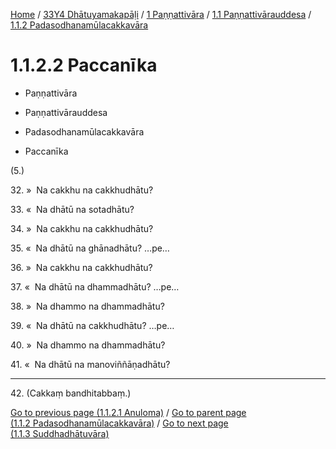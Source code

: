 
[Home](/) / [33Y4 Dhātuyamakapāḷi](../../...md) / [1 Paṇṇattivāra](../...md) / [1.1 Paṇṇattivārauddesa](...md) / [1.1.2 Padasodhanamūlacakkavāra](../33Y4/1/1.1/1.1.2.md)

# 1.1.2.2 Paccanīka

* Paṇṇattivāra

* Paṇṇattivārauddesa

* Padasodhanamūlacakkavāra

* Paccanīka

(5.)

32\. »  Na cakkhu na cakkhudhātu?

33\. «  Na dhātū na sotadhātu?

34\. »  Na cakkhu na cakkhudhātu?

35\. «  Na dhātū na ghānadhātu? …pe…

36\. »  Na cakkhu na cakkhudhātu?

37\. «  Na dhātū na dhammadhātu? …pe…

38\. »  Na dhammo na dhammadhātu?

39\. «  Na dhātū na cakkhudhātu? …pe…

40\. »  Na dhammo na dhammadhātu?

41\. «  Na dhātū na manoviññāṇadhātu?

---

42\. (Cakkaṃ bandhitabbaṃ.)



[Go to previous page (1.1.2.1 Anuloma)](1.1.2.1.md) / [Go to parent page (1.1.2 Padasodhanamūlacakkavāra)](../33Y4/1/1.1/1.1.2.md) / [Go to next page (1.1.3 Suddhadhātuvāra)](../1.1.3.md)


